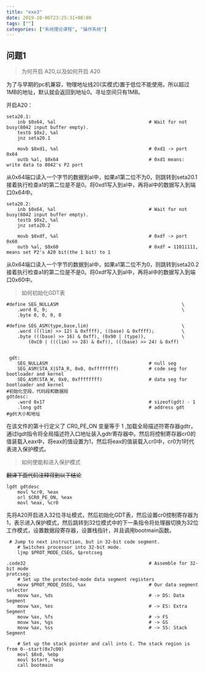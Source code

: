 ```yaml
---
title: "exe3"
date: 2019-10-06T23:25:31+08:00
tags: [""]
categories: ["系统理论课程", "操作系统"]
---
```



## 问题1

> 为何开启 A20,以及如何开启 A20

为了与早期的pc机兼容，物理地址线20(实模式)置于低位不能使用。所以超过1MB的地址，默认就会返回到地址0。寻址空间只有1MB。

开启A20：

```assembly
seta20.1:
    inb $0x64, %al                                  # Wait for not busy(8042 input buffer empty).
    testb $0x2, %al
    jnz seta20.1

    movb $0xd1, %al                                 # 0xd1 -> port 0x64
    outb %al, $0x64                                 # 0xd1 means: write data to 8042's P2 port
```

从0x64端口读入一个字节的数据到al中，如果a1第二位不为0，则跳转到seta20.1接着执行检查a1的第二位是不是0。将0xd1写入到al中，再将al中的数据写入到端口0x64中。

```assembly
seta20.2:
    inb $0x64, %al                                  # Wait for not busy(8042 input buffer empty).
    testb $0x2, %al
    jnz seta20.2

    movb $0xdf, %al                                 # 0xdf -> port 0x60
    outb %al, $0x60                                 # 0xdf = 11011111, means set P2's A20 bit(the 1 bit) to 1
```

从0x64端口读入一个字节的数据到al中，如果a1第二位不为0，则跳转到seta20.2接着执行检查a1的第二位是不是0。将0xdf写入到al中，再将al中的数据写入到端口0x60中。

> 如何初始化GDT表

```assembly
#define SEG_NULLASM                                             \
    .word 0, 0;                                                 \
    .byte 0, 0, 0, 0

#define SEG_ASM(type,base,lim)                                  \
    .word (((lim) >> 12) & 0xffff), ((base) & 0xffff);          \
    .byte (((base) >> 16) & 0xff), (0x90 | (type)),             \
        (0xC0 | (((lim) >> 28) & 0xf)), (((base) >> 24) & 0xff)
 
 
 gdt:
    SEG_NULLASM                                     # null seg
    SEG_ASM(STA_X|STA_R, 0x0, 0xffffffff)           # code seg for bootloader and kernel
    SEG_ASM(STA_W, 0x0, 0xffffffff)                 # data seg for bootloader and kernel
#初始化空段，代码段和数据段
gdtdesc:
    .word 0x17                                      # sizeof(gdt) - 1
    .long gdt                                       # address gdt
#gdt大小和地址
```



在该文件的第十行定义了  CR0_PE_ON 变量等于 1 ,加载全局描述符寄存器gdtr，通过lgdt指令将全局描述符入口地址装入gdtr寄存器中。然后将控制寄存器cr0的值装载入eax中，将eax的值设置为1，然后将eax的值装载入cr0中，cr0为1时代表进入保护模式。

> 如何使能和进入保护模式

~~翻译下面代码注释得到以下结论~~

```assembly
lgdt gdtdesc
    movl %cr0, %eax
    orl $CR0_PE_ON, %eax
    movl %eax, %cr0
```



先将A20开启进入32位寻址模式，然后初始化GDT表，然后设置cr0控制寄存器为1，表示进入保护模式，然后跳转到32位模式中的下一条指令将处理器切换为32位工作模式，设置数据段寄存器，设置栈指针，并且调用bootmain函数。

```assembly
 # Jump to next instruction, but in 32-bit code segment.
    # Switches processor into 32-bit mode.
    ljmp $PROT_MODE_CSEG, $protcseg

.code32                                             # Assemble for 32-bit mode
protcseg:
    # Set up the protected-mode data segment registers
    movw $PROT_MODE_DSEG, %ax                       # Our data segment selector
    movw %ax, %ds                                   # -> DS: Data Segment
    movw %ax, %es                                   # -> ES: Extra Segment
    movw %ax, %fs                                   # -> FS
    movw %ax, %gs                                   # -> GS
    movw %ax, %ss                                   # -> SS: Stack Segment

    # Set up the stack pointer and call into C. The stack region is from 0--start(0x7c00)
    movl $0x0, %ebp
    movl $start, %esp
    call bootmain
```



